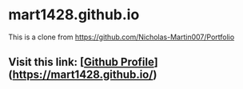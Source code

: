 # mart1428.github.io
This is a clone from https://github.com/Nicholas-Martin007/Portfolio

## **Visit this link: [[Github Profile](https://mart1428.github.io/)](https://mart1428.github.io/)**
